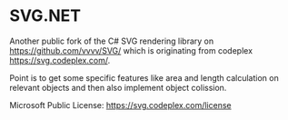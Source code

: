 SVG.NET
=======

Another public fork of the C# SVG rendering library on https://github.com/vvvv/SVG/ which is originating from codeplex https://svg.codeplex.com/.

Point is to get some specific features like area and length calculation on relevant 
objects and then also implement object colission.

Microsoft Public License:
https://svg.codeplex.com/license
 
